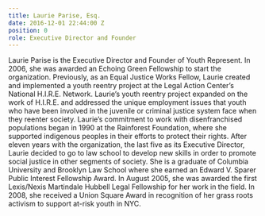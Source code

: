 ```yaml
---
title: Laurie Parise, Esq.
date: 2016-12-01 22:44:00 Z
position: 0
role: Executive Director and Founder
---
```


Laurie Parise is the Executive Director and Founder of Youth Represent. In 2006, she was awarded an Echoing Green Fellowship to start the organization. Previously, as an Equal Justice Works Fellow, Laurie created and implemented a youth reentry project at the Legal Action Center’s National H.I.R.E. Network. Laurie’s youth reentry project expanded on the work of H.I.R.E. and addressed the unique employment issues that youth who have been involved in the juvenile or criminal justice system face when they reenter society. Laurie’s commitment to work with disenfranchised populations began in 1990 at the Rainforest Foundation, where she supported indigenous peoples in their efforts to protect their rights. After eleven years with the organization, the last five as its Executive Director, Laurie decided to go to law school to develop new skills in order to promote social justice in other segments of society. She is a graduate of Columbia University and Brooklyn Law School where she earned an Edward V. Sparer Public Interest Fellowship Award. In August 2005, she was awarded the first Lexis/Nexis Martindale Hubbell Legal Fellowship for her work in the field. In 2008, she received a Union Square Award in recognition of her grass roots activism to support at-risk youth in NYC.